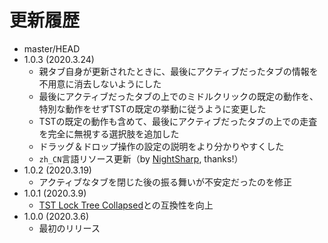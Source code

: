 # 更新履歴

 - master/HEAD
 - 1.0.3 (2020.3.24)
   * 親タブ自身が更新されたときに、最後にアクティブだったタブの情報を不用意に消去しないようにした
   * 最後にアクティブだったタブの上でのミドルクリックの既定の動作を、特別な動作をせずTSTの既定の挙動に従うように変更した
   * TSTの既定の動作も含めて、最後にアクティブだったタブの上での走査を完全に無視する選択肢を追加した
   * ドラッグ＆ドロップ操作の設定の説明をより分かりやすくした
   * `zh_CN`言語リソース更新（by [NightSharp](https://github.com/NightSharp), thanks!）
 - 1.0.2 (2020.3.19)
   * アクティブなタブを閉じた後の振る舞いが不安定だったのを修正
 - 1.0.1 (2020.3.9)
   * [TST Lock Tree Collapsed](https://addons.mozilla.org/firefox/addon/tst-lock-tree-collapsed/)との互換性を向上
 - 1.0.0 (2020.3.6)
   * 最初のリリース
